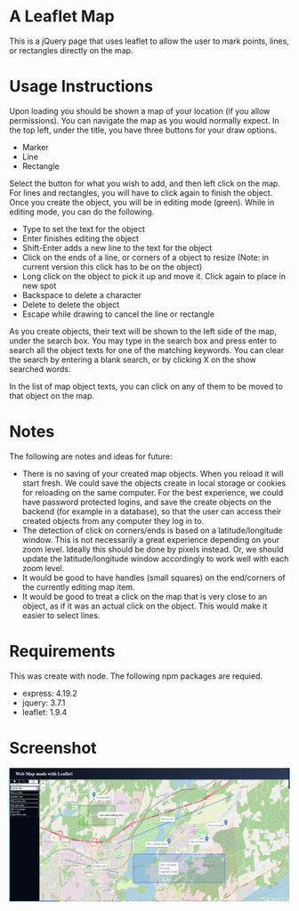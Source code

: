 # A Leaflet Map

This is a jQuery page that uses leaflet to allow the user to mark points, lines, or rectangles directly on the map.

# Usage Instructions

Upon loading you should be shown a map of your location (if you allow permissions).  You can navigate the map as you would normally expect.  In the top left, under the title, you have three buttons for your draw options. 

  - Marker
  - Line
  - Rectangle

Select the button for what you wish to add, and then left click on the map.  For lines and rectangles, you will have to click again to finish the object.  Once you create the object, you will be in editing mode (green).  While in editing mode, you can do the following.
  - Type to set the text for the object
  - Enter finishes editing the object
  - Shift-Enter adds a new line to the text for the object
  - Click on the ends of a line, or corners of a object to resize
    (Note: in current version this click has to be on the object)
  - Long click on the object to pick it up and move it.  Click again to place in new spot
  - Backspace to delete a character
  - Delete to delete the object
  - Escape while drawing to cancel the line or rectangle

As you create objects, their text will be shown to the left side of the map, under the search box.  You may type in the search box and press enter to search all the object texts for one of the matching keywords.  You can clear the search by entering a blank search, or by clicking X on the show searched words.

In the list of map object texts, you can click on any of them to be moved to that object on the map.

# Notes

The following are notes and ideas for future:

- There is no saving of your created map objects.  When you reload it will start fresh.  We could save the objects create in local storage or cookies for reloading on the same computer. For the best experience, we could have password protected logins, and save the create objects on the backend (for example in a database), so that the user can access their created objects from any computer they log in to.
- The detection of click on corners/ends is based on a latitude/longitude window.  This is not necessarily a great experience depending on your zoom level.  Ideally this should be done by pixels instead.  Or, we should update the latitude/longitude window accordingly to work well with each zoom level.
- It would be good to have handles (small squares) on the end/corners of the currently editing map item.
- It would be good to treat a click on the map that is very close to an object, as if it was an actual click on the object.  This would make it easier to select lines.


# Requirements

This was create with node.  The following npm packages are requied.
 - express: 4.19.2
 - jquery: 3.7.1
 - leaflet: 1.9.4

 # Screenshot

 ![screenshot](https://github.com/MikeDragert/WebMap/blob/master/Screenshots/Leaflet%20Screenshot.png?raw=true)